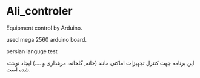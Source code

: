 # Ali_controler
Equipment control by Arduino.

used mega 2560 arduino board.

persian languge test

این برنامه جهت کنترل تجهیزات اماکنی مانند (خانه ِ گلخانه، مرغداری و ....)  ایجاد نوشته شده است.